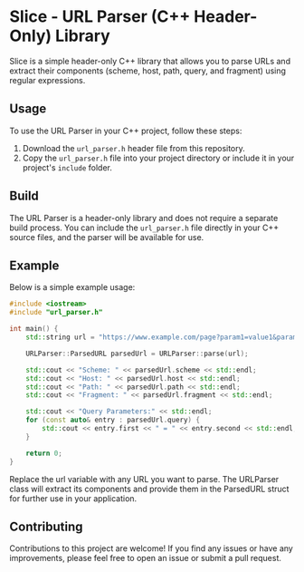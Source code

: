 # Slice - URL Parser (C++ Header-Only) Library

Slice is a simple header-only C++ library that allows you to parse URLs and extract their components (scheme, host, path, query, and fragment) using regular expressions.

## Usage

To use the URL Parser in your C++ project, follow these steps:

1. Download the `url_parser.h` header file from this repository.
2. Copy the `url_parser.h` file into your project directory or include it in your project's `include` folder.

## Build

The URL Parser is a header-only library and does not require a separate build process. You can include the `url_parser.h` file directly in your C++ source files, and the parser will be available for use.

## Example

Below is a simple example usage:

```cpp
#include <iostream>
#include "url_parser.h"

int main() {
    std::string url = "https://www.example.com/page?param1=value1&param2=value2#section";

    URLParser::ParsedURL parsedUrl = URLParser::parse(url);

    std::cout << "Scheme: " << parsedUrl.scheme << std::endl;
    std::cout << "Host: " << parsedUrl.host << std::endl;
    std::cout << "Path: " << parsedUrl.path << std::endl;
    std::cout << "Fragment: " << parsedUrl.fragment << std::endl;

    std::cout << "Query Parameters:" << std::endl;
    for (const auto& entry : parsedUrl.query) {
        std::cout << entry.first << " = " << entry.second << std::endl;
    }

    return 0;
}
```

Replace the url variable with any URL you want to parse. The URLParser class will extract its components and provide them in the ParsedURL struct for further use in your application.

## Contributing

Contributions to this project are welcome! If you find any issues or have any improvements, please feel free to open an issue or submit a pull request.
